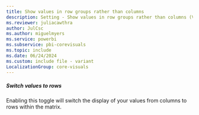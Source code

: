 ```yaml
---
title: Show values in row groups rather than columns
description: Setting - Show values in row groups rather than columns (Values, Options, Show values in row groups rather than columns)
ms.reviewer: juliacawthra
author: JulCsc
ms.author: miguelmyers
ms.service: powerbi
ms.subservice: pbi-corevisuals
ms.topic: include
ms.date: 06/24/2024
ms.custom: include file - variant
LocalizationGroup: core-visuals
---
```

##### Switch values to rows

Enabling this toggle will switch the display of your values from columns to rows within the matrix.
